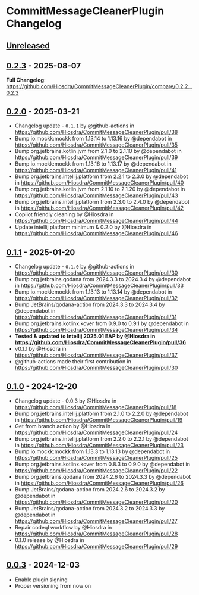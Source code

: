 <!-- Keep a Changelog guide -> https://keepachangelog.com -->

# CommitMessageCleanerPlugin Changelog

## [Unreleased]

## [0.2.3] - 2025-08-07

**Full Changelog**: https://github.com/Hiosdra/CommitMessageCleanerPlugin/compare/0.2.2...0.2.3

## [0.2.0] - 2025-03-21

- Changelog update - `0.1.1` by @github-actions in https://github.com/Hiosdra/CommitMessageCleanerPlugin/pull/38
- Bump io.mockk:mockk from 1.13.14 to 1.13.16 by @dependabot in https://github.com/Hiosdra/CommitMessageCleanerPlugin/pull/35
- Bump org.jetbrains.kotlin.jvm from 2.1.0 to 2.1.10 by @dependabot in https://github.com/Hiosdra/CommitMessageCleanerPlugin/pull/39
- Bump io.mockk:mockk from 1.13.16 to 1.13.17 by @dependabot in https://github.com/Hiosdra/CommitMessageCleanerPlugin/pull/41
- Bump org.jetbrains.intellij.platform from 2.2.1 to 2.3.0 by @dependabot in https://github.com/Hiosdra/CommitMessageCleanerPlugin/pull/40
- Bump org.jetbrains.kotlin.jvm from 2.1.10 to 2.1.20 by @dependabot in https://github.com/Hiosdra/CommitMessageCleanerPlugin/pull/43
- Bump org.jetbrains.intellij.platform from 2.3.0 to 2.4.0 by @dependabot in https://github.com/Hiosdra/CommitMessageCleanerPlugin/pull/42
- Copilot friendly cleaning by @Hiosdra in https://github.com/Hiosdra/CommitMessageCleanerPlugin/pull/44
- Update intellij platform minimum & 0.2.0 by @Hiosdra in https://github.com/Hiosdra/CommitMessageCleanerPlugin/pull/46

## [0.1.1] - 2025-01-20

- Changelog update - `0.1.0` by @github-actions in https://github.com/Hiosdra/CommitMessageCleanerPlugin/pull/30
- Bump org.jetbrains.qodana from 2024.3.3 to 2024.3.4 by @dependabot in https://github.com/Hiosdra/CommitMessageCleanerPlugin/pull/33
- Bump io.mockk:mockk from 1.13.13 to 1.13.14 by @dependabot in https://github.com/Hiosdra/CommitMessageCleanerPlugin/pull/32
- Bump JetBrains/qodana-action from 2024.3.3 to 2024.3.4 by @dependabot in https://github.com/Hiosdra/CommitMessageCleanerPlugin/pull/31
- Bump org.jetbrains.kotlinx.kover from 0.9.0 to 0.9.1 by @dependabot in https://github.com/Hiosdra/CommitMessageCleanerPlugin/pull/34
- **Tested & updated to Intellij 2025.01 EAP by @Hiosdra in https://github.com/Hiosdra/CommitMessageCleanerPlugin/pull/36**
- v0.1.1 by @Hiosdra in https://github.com/Hiosdra/CommitMessageCleanerPlugin/pull/37
- @github-actions made their first contribution in https://github.com/Hiosdra/CommitMessageCleanerPlugin/pull/30

## [0.1.0] - 2024-12-20

- Changelog update - 0.0.3 by @Hiosdra in https://github.com/Hiosdra/CommitMessageCleanerPlugin/pull/18
- Bump org.jetbrains.intellij.platform from 2.1.0 to 2.2.0 by @dependabot in https://github.com/Hiosdra/CommitMessageCleanerPlugin/pull/19
- Get from branch action by @Hiosdra in https://github.com/Hiosdra/CommitMessageCleanerPlugin/pull/24
- Bump org.jetbrains.intellij.platform from 2.2.0 to 2.2.1 by @dependabot in https://github.com/Hiosdra/CommitMessageCleanerPlugin/pull/23
- Bump io.mockk:mockk from 1.13.3 to 1.13.13 by @dependabot in https://github.com/Hiosdra/CommitMessageCleanerPlugin/pull/25
- Bump org.jetbrains.kotlinx.kover from 0.8.3 to 0.9.0 by @dependabot in https://github.com/Hiosdra/CommitMessageCleanerPlugin/pull/22
- Bump org.jetbrains.qodana from 2024.2.6 to 2024.3.3 by @dependabot in https://github.com/Hiosdra/CommitMessageCleanerPlugin/pull/26
- Bump JetBrains/qodana-action from 2024.2.6 to 2024.3.2 by @dependabot in https://github.com/Hiosdra/CommitMessageCleanerPlugin/pull/20
- Bump JetBrains/qodana-action from 2024.3.2 to 2024.3.3 by @dependabot in https://github.com/Hiosdra/CommitMessageCleanerPlugin/pull/27
- Repair codeql workflow by @Hiosdra in https://github.com/Hiosdra/CommitMessageCleanerPlugin/pull/28
- 0.1.0 release by @Hiosdra in https://github.com/Hiosdra/CommitMessageCleanerPlugin/pull/29

## [0.0.3] - 2024-12-03

- Enable plugin signing
- Proper versioning from now on

[Unreleased]: https://github.com/Hiosdra/CommitMessageCleanerPlugin/compare/v0.2.3...HEAD
[0.2.3]: https://github.com/Hiosdra/CommitMessageCleanerPlugin/compare/v0.2.0...v0.2.3
[0.2.0]: https://github.com/Hiosdra/CommitMessageCleanerPlugin/compare/v0.1.1...v0.2.0
[0.1.1]: https://github.com/Hiosdra/CommitMessageCleanerPlugin/compare/v0.1.0...v0.1.1
[0.1.0]: https://github.com/Hiosdra/CommitMessageCleanerPlugin/compare/v0.0.3...v0.1.0
[0.0.3]: https://github.com/Hiosdra/CommitMessageCleanerPlugin/commits/v0.0.3
